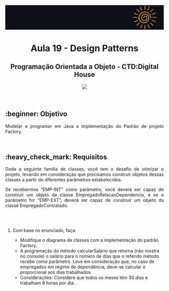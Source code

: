 <div align="center"><img src="https://github.com/lipollis/Imagens-Git/blob/main/banner_assinatura.svg" /></div>
 
<h1 align="center"> Aula 19 - Design Patterns </h1>
<h2 align="center"> Programação Orientada a Objeto - CTD:Digital House </h2>

<div align="center">
  <img src="https://cdn.jsdelivr.net/gh/devicons/devicon/icons/java/java-original-wordmark.svg" width="70px"/>
  <br>
  <br>
</div>  

<br>
<h2>:beginner: Objetivo</h2>

<p align="justify">Modelar e programar em Java a implementação do Padrão de projeto Factory.</p>

<br>
<h2>:heavy_check_mark: Requisitos </h2>

<p align="justify">Dada a seguinte família de classes, você tem o desafio de otimizar o projeto, levando em consideração que precisamos construir objetos dessas classes a partir de diferentes parâmetros estabelecidos.<br></p>

<p align="justify">Se recebermos “EMP-INT” como parâmetro, você deverá ser capaz de construir um objeto da classe EmpregadoRelacaoDependencia, e se o parâmetro for “EMP-EXT”, deverá ser capaz de construir um objeto da classe EmpregadoContratado.<br></p>
<br>
<br>

<ol>
  <li>Com base no enunciado, faça:</li>
    <ul>
      <li>Modifique o diagrama de classes com a implementação do padrão Factory.</li>
      <li>A programação do método calcularSalario que retorna (não mostra no console) o salário para o número de dias que o referido método recebe como parâmetro. Leve em consideração que, no caso de empregados em regime de dependência, deve-se calcular o proporcional aos dias trabalhados.</li>
      <li>Considerações: Considere que todos os meses têm 30 dias e trabalham 8 horas por dia.</li>

  </ul>
</ol>
